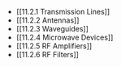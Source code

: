 

- [[11.2.1 Transmission Lines]]
- [[11.2.2 Antennas]]
- [[11.2.3 Waveguides]]
- [[11.2.4 Microwave Devices]]
- [[11.2.5 RF Amplifiers]]
- [[11.2.6 RF Filters]]